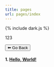 ```yaml
---
title: pages
url: pages/index
---
```

{% include dark.js %}

123

<form>
 <input type="button" value="⬅ Go Back" onclick="history.back()">
</form>

#### 1. [Hello, World!](hello-world)
